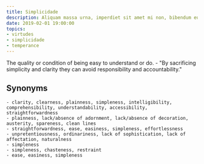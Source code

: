 ```yaml
---
title: Simplicidade
description: Aliquam massa urna, imperdiet sit amet mi non, bibendum euismod est.
date: 2019-02-01 19:00:00
topics: 
- virtudes
- simplicidade
- temperance
---
```


The quality or condition of being easy to understand or do.
	- "By sacrificing simplicity and clarity they can avoid responsibility and accountability."

## Synonyms
	- clarity, clearness, plainness, simpleness, intelligibility, comprehensibility, understandability, accessibility, straightforwardness
	- plainness, lack/absence of adornment, lack/absence of decoration, austerity, spareness, clean lines
	- straightforwardness, ease, easiness, simpleness, effortlessness
	- unpretentiousness, ordinariness, lack of sophistication, lack of affectation, naturalness
	- simpleness
	- simpleness, chasteness, restraint
	- ease, easiness, simpleness


